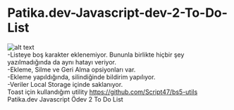 # Patika.dev-Javascript-dev-2-To-Do-List
![alt text](https://github.com/mustafabucak01/Patika.dev-Javascript-dev-2-To-Do-List/blob/main/todolistpreview.gif?raw=true?raw=true)</br>
-Listeye boş karakter eklenemiyor. Bununla birlikte hiçbir şey yazılmadığında da aynı hatayı veriyor.</br>
-Ekleme, Silme ve Geri Alma opsiyonları var.</br>
-Ekleme yapıldığında, silindiğinde bildirim yapılıyor.</br>
-Veriler Local Storage içinde saklanıyor.</br>
Toast için kullandığım utility https://github.com/Script47/bs5-utils</br>
Patika.dev Javascript Ödev 2 To Do List
